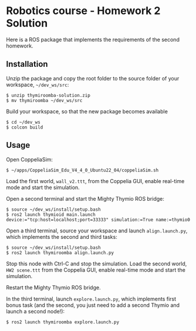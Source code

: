 # Robotics course - Homework 2 Solution

Here is a ROS package that implements the requirements of the second homework.

## Installation

Unzip the package and copy the root folder to the source folder of your workspace, `~/dev_ws/src`:

```shell
$ unzip thymiroomba-solution.zip
$ mv thymiroomba ~/dev_ws/src
```

Build your workspace, so that the new package becomes available

```shell
$ cd ~/dev_ws
$ colcon build
```

## Usage

Open CoppeliaSim:

```shell
$ ~/apps/CoppeliaSim_Edu_V4_4_0_Ubuntu22_04/coppeliaSim.sh
```

Load the first world, `wall_v2.ttt`, from the Coppelia GUI, enable real-time mode and start the simulation.

Open a second terminal and start the Mighty Thymio ROS bridge:

```shell
$ source ~/dev_ws/install/setup.bash
$ ros2 launch thymioid main.launch device:="tcp:host=localhost;port=33333" simulation:=True name:=thymio0
```

Open a third terminal, source your workspace and launch `align.launch.py`, which implements the second and third tasks: 

```shell
$ source ~/dev_ws/install/setup.bash
$ ros2 launch thymiroomba align.launch.py
```

Stop this node with Ctrl-C and stop the simulation. Load the second world, `HW2 scene.ttt` from the Coppelia GUI, enable real-time mode and start the simulation.

Restart the Mighty Thymio ROS bridge.

In the third terminal, launch `explore.launch.py`, which implements first bonus task (and the second, you just need to add a second Thymio and launch a second node!): 

```shell
$ ros2 launch thymiroomba explore.launch.py
```
